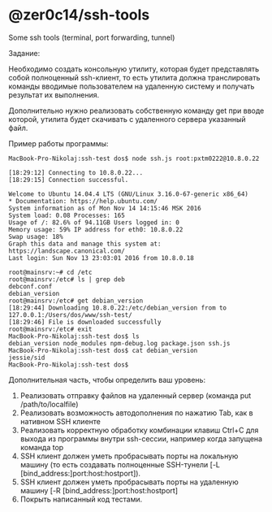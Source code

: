 # @zer0c14/ssh-tools
Some ssh tools (terminal, port forwarding, tunnel)

Задание: 

Необходимо создать консольную утилиту, которая будет представлять собой полноценный ssh-клиент, то есть утилита должна транслировать команды вводимые пользователем на удаленную систему и получать результат их выполнения. 

Дополнительно нужно реализовать собственную команду get <filename> при вводе которой, утилита будет скачивать с удаленного сервера указанный файл. 

Пример работы программы:

```
MacBook-Pro-Nikolaj:ssh-test dos$ node ssh.js root:pxtm0222@10.8.0.22

[18:29:12] Connecting to 10.8.0.22...
[18:29:15] Connection successful.

Welcome to Ubuntu 14.04.4 LTS (GNU/Linux 3.16.0-67-generic x86_64)
* Documentation: https://help.ubuntu.com/
System information as of Mon Nov 14 14:15:46 MSK 2016
System load: 0.08 Processes: 165
Usage of /: 82.6% of 94.11GB Users logged in: 0
Memory usage: 59% IP address for eth0: 10.8.0.22
Swap usage: 18%
Graph this data and manage this system at:
https://landscape.canonical.com/
Last login: Sun Nov 13 23:03:01 2016 from 10.8.0.18

root@mainsrv:~# cd /etc
root@mainsrv:/etc# ls | grep deb
debconf.conf
debian_version
root@mainsrv:/etc# get debian_version
[18:29:44] Downloading 10.8.0.22:/etc/debian_version from to 127.0.0.1:/Users/dos/www/ssh-test/
[18:29:46] File is downloaded successfully
root@mainsrv:/etc# exit
MacBook-Pro-Nikolaj:ssh-test dos$ ls
debian_version node_modules npm-debug.log package.json ssh.js
MacBook-Pro-Nikolaj:ssh-test dos$ cat debian_version 
jessie/sid
MacBook-Pro-Nikolaj:ssh-test dos$
```

Дополнительная часть, чтобы определить ваш уровень:

1) Реализовать отправку файлов на удаленный сервер (команда put /path/to/localfile)
2) Реализовать возможность автодополнения по нажатию Tab, как в нативном SSH клиенте
3) Реализовать корректную обработку комбинации клавиш Ctrl+C для выхода из программы внутри ssh-сессии, например когда запущена команда top
4) SSH клиент должен уметь пробрасывать порты на локальную машину (то есть создавать полноценные SSH-тунели [-L [bind_address:]port:host:hostport]).
5) SSH клиент должен уметь пробрасывать порты на удаленную машину [-R [bind_address:]port:host:hostport]
6) Покрыть написанный код тестами.
